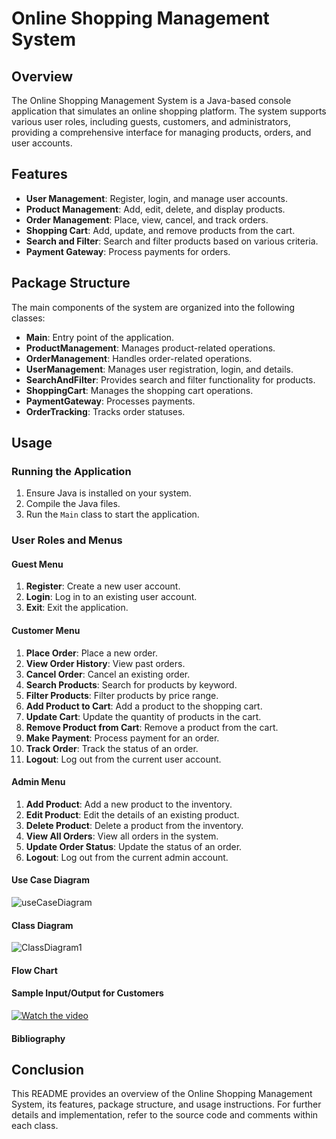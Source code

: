 # Online Shopping Management System


## Overview

The Online Shopping Management System is a Java-based console application that simulates an online shopping platform. The system supports various user roles, including guests, customers, and administrators, providing a comprehensive interface for managing products, orders, and user accounts.

## Features

- **User Management**: Register, login, and manage user accounts.
- **Product Management**: Add, edit, delete, and display products.
- **Order Management**: Place, view, cancel, and track orders.
- **Shopping Cart**: Add, update, and remove products from the cart.
- **Search and Filter**: Search and filter products based on various criteria.
- **Payment Gateway**: Process payments for orders.

## Package Structure

The main components of the system are organized into the following classes:

- **Main**: Entry point of the application.
- **ProductManagement**: Manages product-related operations.
- **OrderManagement**: Handles order-related operations.
- **UserManagement**: Manages user registration, login, and details.
- **SearchAndFilter**: Provides search and filter functionality for products.
- **ShoppingCart**: Manages the shopping cart operations.
- **PaymentGateway**: Processes payments.
- **OrderTracking**: Tracks order statuses.

## Usage

### Running the Application

1. Ensure Java is installed on your system.
2. Compile the Java files.
3. Run the `Main` class to start the application.

### User Roles and Menus

#### Guest Menu

1. **Register**: Create a new user account.
2. **Login**: Log in to an existing user account.
3. **Exit**: Exit the application.

#### Customer Menu

1. **Place Order**: Place a new order.
2. **View Order History**: View past orders.
3. **Cancel Order**: Cancel an existing order.
4. **Search Products**: Search for products by keyword.
5. **Filter Products**: Filter products by price range.
6. **Add Product to Cart**: Add a product to the shopping cart.
7. **Update Cart**: Update the quantity of products in the cart.
8. **Remove Product from Cart**: Remove a product from the cart.
9. **Make Payment**: Process payment for an order.
10. **Track Order**: Track the status of an order.
11. **Logout**: Log out from the current user account.

#### Admin Menu

1. **Add Product**: Add a new product to the inventory.
2. **Edit Product**: Edit the details of an existing product.
3. **Delete Product**: Delete a product from the inventory.
4. **View All Orders**: View all orders in the system.
5. **Update Order Status**: Update the status of an order.
6. **Logout**: Log out from the current admin account.

#### Use Case Diagram
![useCaseDiagram](https://github.com/user-attachments/assets/cb85d8ac-d4f9-4d9b-881b-5fed3df69b5f)


#### Class Diagram 
![ClassDiagram1](https://github.com/user-attachments/assets/1ef32453-facd-48fc-bccc-396aeada7ddf)


#### Flow Chart 

#### Sample Input/Output for Customers
[![Watch the video](https://img.youtube.com/vi/)](https://www.youtube.com/watch?v=YvrL3iKG6d0)

#### Bibliography


## Conclusion

This README provides an overview of the Online Shopping Management System, its features, package structure, and usage instructions. For further details and implementation, refer to the source code and comments within each class.
